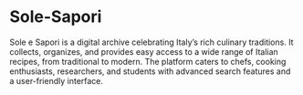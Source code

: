 # Sole-Sapori
Sole e Sapori is a digital archive celebrating Italy’s rich culinary traditions. It collects, organizes, and provides easy access to a wide range of Italian recipes, from traditional to modern. The platform caters to chefs, cooking enthusiasts, researchers, and students with advanced search features and a user-friendly interface.
